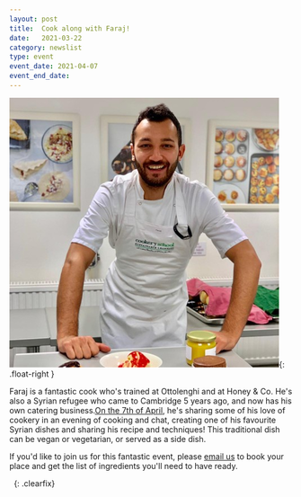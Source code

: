 ```yaml
---
layout: post
title:  Cook along with Faraj!
date:   2021-03-22
category: newslist
type: event
event_date: 2021-04-07
event_end_date:
---
```


![Faraj smiling in his chef's apron](/images/2021-03-22-faraj-480.jpg){: .float-right }

Faraj is a fantastic cook who's trained at Ottolenghi and at Honey & Co. He's also a Syrian refugee who came to Cambridge 5 years ago, and now has his own catering business.[On the 7th of April](https://www.facebook.com/events/191300079160344/), he's sharing some of his love of cookery in an evening of cooking and chat, creating one of his favourite Syrian dishes and sharing his recipe and techniques! This traditional dish can be vegan or vegetarian, or served as a side dish.

If you'd like to join us for this fantastic event, please [email us](mailto:admin@cambridgerefugees.org) to book your place and get the list of ingredients you'll need to have ready.

&nbsp;
{: .clearfix}
